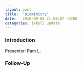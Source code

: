 ```yaml
---
layout: post
title:  "Biomimicry"
date:   2016-09-05 21:00:07 -0700
categories: jekyll update
---
```


### Introduction

Presenter: Pam L.

### Follow-Up
